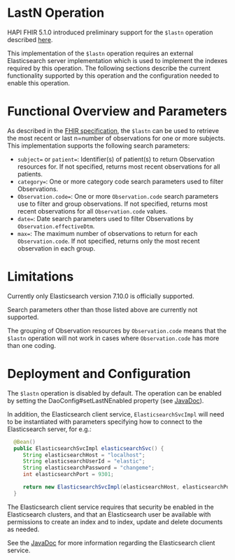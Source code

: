 # LastN Operation

HAPI FHIR 5.1.0 introduced preliminary support for the `$lastn` operation described [here](http://hl7.org/fhir/observation-operation-lastn.html).

This implementation of the `$lastn` operation requires an external Elasticsearch server implementation which is used to implement the indexes required by this operation. The following sections describe the current functionality supported by this operation and the configuration needed to enable this operation.

# Functional Overview and Parameters

As described in the [FHIR specification](http://hl7.org/fhir/observation-operation-lastn.html), the `$lastn` can be used to retrieve the most recent or last n=number of observations for one or more subjects. This implementation supports the following search parameters:

* `subject=` or `patient=`: Identifier(s) of patient(s) to return Observation resources for. If not specified, returns most recent observations for all patients.
* `category=`: One or more category code search parameters used to filter Observations.
* `Observation.code=`: One or more `Observation.code` search parameters use to filter and group observations. If not specified, returns most recent observations for all `Observation.code` values.
* `date=`: Date search parameters used to filter Observations by `Observation.effectiveDtm`.
* `max=`: The maximum number of observations to return for each `Observation.code`. If not specified, returns only the most recent observation in each group.

# Limitations

Currently only Elasticsearch version 7.10.0 is officially supported.

Search parameters other than those listed above are currently not supported.

The grouping of Observation resources by `Observation.code` means that the `$lastn` operation will not work in cases where `Observation.code` has more than one coding.

# Deployment and Configuration

The `$lastn` operation is disabled by default. The operation can be enabled by setting the DaoConfig#setLastNEnabled property (see [JavaDoc](/hapi-fhir/apidocs/hapi-fhir-jpaserver-api/ca/uhn/fhir/jpa/api/config/DaoConfig.html#setLastNEnabled(boolean))).

In addition, the Elasticsearch client service, `ElasticsearchSvcImpl` will need to be instantiated with parameters specifying how to connect to the Elasticsearch server, for e.g.:

```java
  @Bean()
  public ElasticsearchSvcImpl elasticsearchSvc() {
     String elasticsearchHost = "localhost";
     String elasticsearchUserId = "elastic";
     String elasticsearchPassword = "changeme";
     int elasticsearchPort = 9301;

     return new ElasticsearchSvcImpl(elasticsearchHost, elasticsearchPort, elasticsearchUserId, elasticsearchPassword);
  }
```

The Elasticsearch client service requires that security be enabled in the Elasticsearch clusters, and that an Elasticsearch user be available with permissions to create an index and to index, update and delete documents as needed.

See the [JavaDoc](/hapi-fhir/apidocs/hapi-fhir-jpaserver-base/ca/uhn/fhir/jpa/search/lastn/IElasticsearchSvc.html) for more information regarding the Elasticsearch client service.
